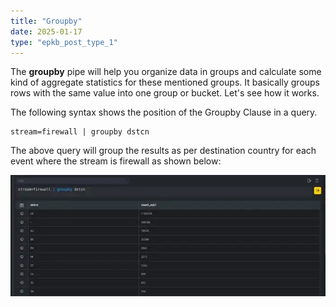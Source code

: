 ```yaml
---
title: "Groupby"
date: 2025-01-17
type: "epkb_post_type_1"
---
```


  
The **groupby** pipe will help you organize data in groups and calculate some kind of aggregate statistics for these mentioned groups. It basically groups rows with the same value into one group or bucket. Let's see how it works.

The following syntax shows the position of the Groupby Clause in a query.

```
stream=firewall | groupby dstcn
```

The above query will group the results as per destination country for each event where the stream is firewall as shown below:

![image 1-Dec-05-2023-12-34-56-5094-PM](./images/Images%20groupby/image201-Dec-05-2023-12-34-56-5094-PM.webp)

